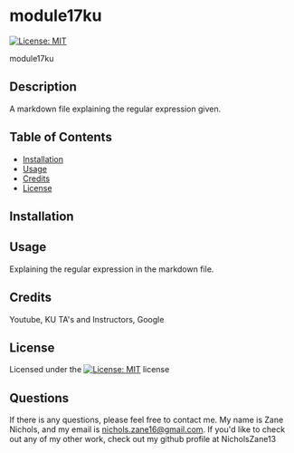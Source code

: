 # module17ku

[![License: MIT](https://img.shields.io/badge/License-MIT-yellow.svg)](https://opensource.org/licenses/MIT)

module17ku

## Description

A markdown file explaining the regular expression given.

## Table of Contents

- [Installation](#installation)
- [Usage](#usage)
- [Credits](#credits)
- [License](#license)

## Installation

## Usage

Explaining the regular expression in the markdown file.

## Credits

Youtube, KU TA's and Instructors, Google

## License

Licensed under the [![License: MIT](https://img.shields.io/badge/License-MIT-yellow.svg)](https://opensource.org/licenses/MIT) license

## Questions

If there is any questions, please feel free to contact me. My name is Zane Nichols, and my email is nichols.zane16@gmail.com.
If you'd like to check out any of my other work, check out my github profile at NicholsZane13
